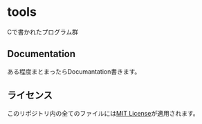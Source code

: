 # tools
Cで書かれたプログラム群

## Documentation
ある程度まとまったらDocumantation書きます。

## ライセンス
このリポジトリ内の全てのファイルには[MIT License](./LICENSE)が適用されます。
